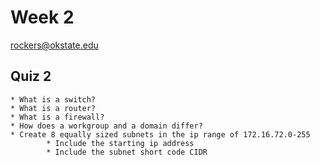 # Week 2

rockers@okstate.edu

## Quiz 2

	* What is a switch?
	* What is a router?
	* What is a firewall?
	* How does a workgroup and a domain differ?
	* Create 8 equally sized subnets in the ip range of 172.16.72.0-255 		
			* Include the starting ip address
			* Include the subnet short code CIDR